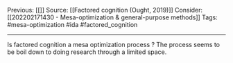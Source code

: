 Previous: [[]]
Source: [[Factored cognition (Ought, 2019)]]
Consider: [[202202171430 - Mesa-optimization & general-purpose methods]]
Tags: #mesa-optimization #ida #factored_cognition
______________

Is factored cognition a mesa optimization process ? The process seems to be boil down to doing research through a limited space.